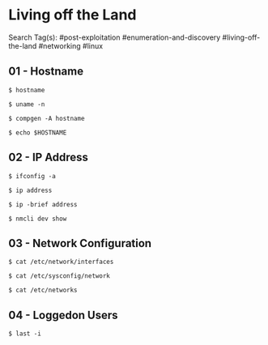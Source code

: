 # Living off the Land

Search Tag(s): #post-exploitation #enumeration-and-discovery #living-off-the-land #networking #linux

## 01 - Hostname

```
$ hostname

$ uname -n

$ compgen -A hostname

$ echo $HOSTNAME
```

## 02 - IP Address

```
$ ifconfig -a

$ ip address

$ ip -brief address

$ nmcli dev show
```

## 03 - Network Configuration

```
$ cat /etc/network/interfaces

$ cat /etc/sysconfig/network

$ cat /etc/networks
```

## 04 - Loggedon Users

```
$ last -i
```